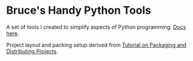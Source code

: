 Bruce's Handy Python Tools
==========================

A set of tools I created to simplify aspects of Python programming. [Docs here](http://bruceeckel.github.io/betools/).

Project layout and packing setup derived from [Tutorial on Packaging and Distributing Projects](https://packaging.python.org/en/latest/distributing.html).
